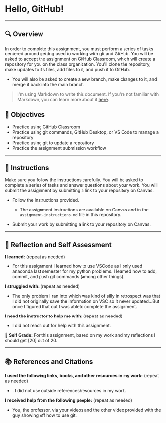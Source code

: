 # Hello, GitHub!
---------
## 🔍 Overview
In order to complete this assignment, you must perform a series of tasks centered around getting used to working with git and GitHub.
You will be asked to accept the assignment on GitHub Classroom, which will create a repository for you on the class organization. You'll clone the repository, make updates to its files, add files to it, and push it to GitHub.
* You will also be asked to create a new branch, make changes to it, and merge it back into the main branch.

> I'm using Markdown to write this document. If you're not familiar with Markdown, you can learn more about it [here](https://guides.github.com/features/mastering-markdown/).

## 🎯 Objectives
- Practice using GitHub Classroom
- Practice using git commands, GitHub Desktop, or VS Code to manage a repository
- Practice using git to update a repository
- Practice the assignment submission workflow

---------------
## 📝 Instructions
Make sure you follow the instructions carefully. You will be asked to complete a series of tasks and answer questions about your work. You will submit the assignment by submitting a link to your repository on Canvas.

- Follow the instructions provided.
  - The assignment instructions are available on Canvas and in the `assignment-instructions.md` file in this repository.

- Submit your work by submitting a link to your repository on Canvas.

---------------
## 💭 Reflection and Self Assessment

**I learned:** (repeat as needed)
- For this assignment I learned how to use VSCode as I only used anaconda last semester for my python problems. I learned how to add, commit, and push git commands (among other things). 

**I struggled with:** (repeat as needed)
- The only problem I ran into which was kind of silly in retrospect was that I did not originally save the information on VSC so it never updated...But once I figured that out I was ableto complete the assignment.

**I need the instructor to help me with:** (repeat as needed)
- I did not reach out for help with this assignment. 

**💯 Self Grade:** For this assignment, based on my work and my reflections I should get [20] out of 20.

------------------
## 📚 References and Citations
**I used the following links, books, and other resources in my work:** (repeat as needed)
- . I did not use outside references/resources in my work.
  
**I received help from the following people:** (repeat as needed)
- You, the professor, via your videos and the other video provided with the guy showing off how to use git. 
